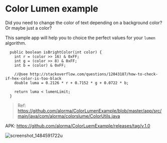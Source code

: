 # Color Lumen example

Did you need to change the color of text depending on a background color? Or maybe just a color?

This sample app will help you to choice the perfect  values for your `lumen` algorithm.

```
  public boolean isBrightColor(int color) {
    int r = (color >> 16) & 0xFF;
    int g = (color >> 8) & 0xFF;
    int b = (color) & 0xFF;

    //@see http://stackoverflow.com/questions/12043187/how-to-check-if-hex-color-is-too-black
    double luma = 0.2126 * r + 0.7152 * g + 0.0722 * b;

    return luma < lumenLimit;
  }
```

> Ref: https://github.com/alorma/ColorLumenExample/blob/master/app/src/main/java/com/alorma/colorslume/ColorUtils.java

APK: https://github.com/alorma/ColorLuemExample/releases/tag/v.1.0

![screenshot_1484591722](https://cloud.githubusercontent.com/assets/887462/21995058/21a6710c-dc23-11e6-8abe-4434d27f215b.png)u 
